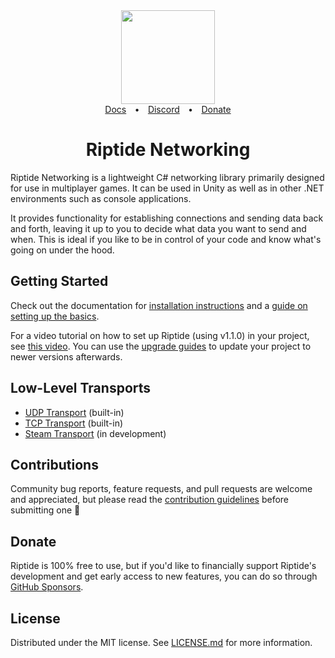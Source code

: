 <div align="center">
  <a href="https://github.com/RiptideNetworking/Riptide">
    <img src="https://riptide.tomweiland.net/images/logo.png" width="150px" height="auto">
  </a>
</div>
<div align="center"><a href="https://riptide.tomweiland.net">Docs</a>&emsp;<b>•</b>&emsp;<a href="https://discord.gg/tomweiland">Discord</a>&emsp;<b>•</b>&emsp;<a href="https://github.com/sponsors/tom-weiland">Donate</a></div>
<h1 align="center">Riptide Networking</h1>

Riptide Networking is a lightweight C# networking library primarily designed for use in multiplayer games. It can be used in Unity as well as in other .NET environments such as console applications.

It provides functionality for establishing connections and sending data back and forth, leaving it up to you to decide what data you want to send and when. This is ideal if you like to be in control of your code and know what's going on under the hood.

## Getting Started

Check out the documentation for [installation instructions](https://riptide.tomweiland.net/manual/overview/installation.html) and a [guide on setting up the basics](https://riptide.tomweiland.net/manual/overview/getting-started.html).

For a video tutorial on how to set up Riptide (using v1.1.0) in your project, see [this video](https://youtu.be/6kWNZOFcFQw). You can use the [upgrade guides](https://riptide.tomweiland.net/manual/updates/guides/updating-to-v2.html) to update your project to newer versions afterwards.

## Low-Level Transports

- [UDP Transport](RiptideNetworking/RiptideNetworking/Transports/Udp) (built-in)
- [TCP Transport](RiptideNetworking/RiptideNetworking/Transports/Tcp) (built-in)
- [Steam Transport](https://github.com/RiptideNetworking/SteamTransport) (in development)

## Contributions

Community bug reports, feature requests, and pull requests are welcome and appreciated, but please read the [contribution guidelines](CONTRIBUTING.md) before submitting one 🙂

## Donate

Riptide is 100% free to use, but if you'd like to financially support Riptide's development and get early access to new features, you can do so through [GitHub Sponsors](https://github.com/sponsors/tom-weiland).

## License

Distributed under the MIT license. See [LICENSE.md](LICENSE.md) for more information.
